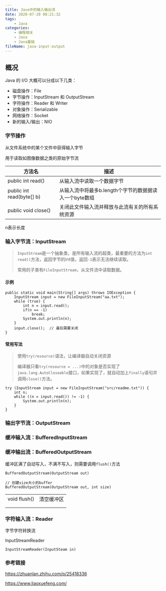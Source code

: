 ```yaml
---
title: Java中的输入输出流
date: 2020-07-28 08:21:32
tags:
	- Java
categories:
	- 编程相关
	- Java
	- Java基础
fileName: java-input-output
---
```


## 概况

Java 的 I/O 大概可以分成以下几类：

- 磁盘操作：File
- 字节操作：InputStream 和 OutputStream
- 字符操作：Reader 和 Writer
- 对象操作：Serializable
- 网络操作：Socket
- 新的输入/输出：NIO

### 字节操作



从文件系统中的某个文件中获得输入字节

用于读取如图像数据之类的原始字节流



| 方法名                    | 描述                                                   |
| ------------------------- | ------------------------------------------------------ |
| public int read()         | 从输入流中读取一个数据字节                             |
| public int read(byte[] b) | 从输入流中将最多b.length个字节的数据据读入一个byte数组 |
| public void close()       | 关闭此文件输入流并释放与此流有关的所有系统资源         |

n表示长度



### 输入字节流：InputStream

> `InputStream`是一个抽象类，是所有输入流的超类，最重要的方法为`int read()`方法，返回字节的int值，返回`-1`表示无法继续读取。
>
> 常用的子类有`FileInputStream`，从文件流中读取数据。

#### 示例

```
public static void main(String[] args) throws IOException {
    InputStream input = new FileInputStream("aa.txt");
    while (true) {
        int n = input.read();
        if(n == -1)
            break;
        System.out.println(n);
    }
    input.close();	// 最后需要关闭
}
```

#### 常用写法

> 使用`try(resource)`语法，让编译器自动关闭资源
>
> 编译器只看`try(resource = ...)`中的对象是否实现了`java.lang.AutoCloseable`接口，如果实现了，就自动加上`finally`语句并调用`close()`方法。

```
try (InputStream input = new FileInputStream("src/readme.txt")) {
    int n;
    while ((n = input.read()) != -1) {
        System.out.println(n);
    }
}
```





### 输出字节流：OutputStream





### 缓冲输入流：BufferedInputStream





### 缓冲输出流：BufferedOutputStream

缓冲区满了自动写入，不满不写入，则需要调用`flush()`方法

```
BufferedOutputStream(OutputStream out)

// 创建size大小的buffer
BufferedOutputStream(OutputStream out, int size)
```



|              |            |
| ------------ | ---------- |
| void flush() | 清空缓冲区 |
|              |            |
|              |            |



### 字符输入流：Reader

字节字符转换流

InputStreamReader

```
InputStreamReader(InputSteam in)
```











### 参考链接

https://zhuanlan.zhihu.com/p/25418336

https://www.liaoxuefeng.com/

